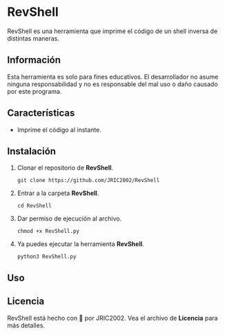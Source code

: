 # RevShell
RevShell es una herramienta que imprime el código de un shell inversa de distintas maneras.

## Información
Esta herramienta es solo para fines educativos. El desarrollador no asume ninguna responsabilidad y no es responsable del mal uso o daño causado por este programa.

## Características
* Imprime el código al instante.

## Instalación
1. Clonar el repositorio de **RevShell**.
   ```console
   git clone https://github.com/JRIC2002/RevShell
   ```
2. Entrar a la carpeta **RevShell**.
   ```console
   cd RevShell
   ```
3. Dar permiso de ejecución al archivo.
   ```console
   chmod +x RevShell.py
   ```
4. Ya puedes ejecutar la herramienta **RevShell**.
   ```console
   python3 RevShell.py
   ```

## Uso

## Licencia
RevShell está hecho con 💚 por JRIC2002. Vea el archivo de **Licencia** para más detalles.
